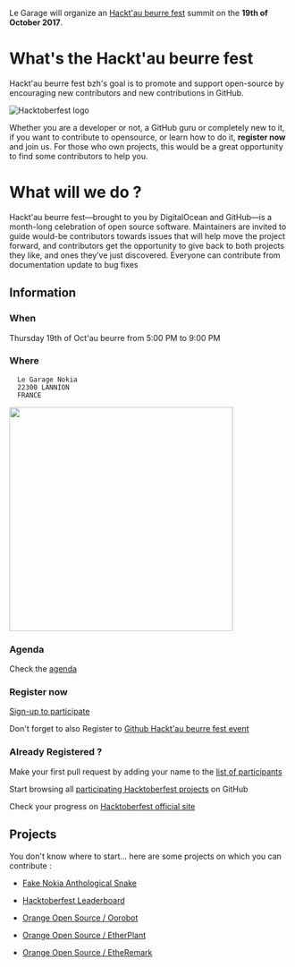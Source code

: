 Le Garage will organize an [Hackt'au beurre fest](https://hacktoberfest.digitalocean.com/) summit on the **19th of October 2017**.

# What's the Hackt'au beurre fest
Hackt'au beurre fest bzh's goal is to promote and support open-source by encouraging new contributors and new contributions in GitHub.

![Hacktoberfest logo](https://hacktoberfest.digitalocean.com/assets/hacktoberfest-2017-social-card-894a0558dba205f7142f3130c06823d72427a9d751d0f8c7db8a0079397178aa.jpg)

Whether you are a developer or not, a GitHub guru or completely new to it, if you want to contribute to opensource, or learn how to do it, **register now** and join us.
For those who own projects, this would be a great opportunity to find some contributors to help you.

# What will we do ?
Hackt'au beurre fest—brought to you by DigitalOcean and GitHub—is a month-long celebration of open source software. Maintainers are invited to guide would-be contributors towards issues that will help move the project forward, and contributors get the opportunity to give back to both projects they like, and ones they’ve just discovered. Everyone can contribute from documentation update to bug fixes

## Information
### When
  Thursday 19th of Oct'au beurre from 5:00 PM to 9:00 PM
### Where
```  
  Le Garage Nokia
  22300 LANNION
  FRANCE
```
[<img width="400px" src="ourtigarage.png">](https://www.google.fr/maps/place/Le+Garage+Nokia/@48.7583509,-3.4626582,17.08z/data=!4m5!3m4!1s0x0:0x4d7fd7d8295d212b!8m2!3d48.759098!4d-3.4606525?hl=fr)

### Agenda
Check the [agenda](./agenda)

### Register now
[Sign-up to participate](https://www.eventbrite.fr/e/billets-hacktoberfest-2017-meetup-le-garage-nokia-38458269720?utm_campaign=new_event_email&utm_medium=email&utm_source=eb_email&utm_term=viewmyevent_button)

Don't forget to also Register to [Github Hackt'au beurre fest event](https://hacktoberfest.digitalocean.com/sign_up/register)

### Already Registered ?
Make your first pull request by adding your name to the [list of participants](./participants)

Start browsing all [participating Hacktoberfest projects](https://github.com/search?q=label:hacktoberfest+state:open+type:issue) on GitHub

Check your progress on [Hacktoberfest official site](https://hacktoberfest.digitalocean.com/stats/)

## Projects

You don't know where to start... here are some projects on which you can contribute :

* [Fake Nokia Anthological Snake](https://github.com/ourtigarage/web-snake)
* [Hacktoberfest Leaderboard](https://github.com/ourtigarage/hacktoberfest-leaderboard)

* [Orange Open Source / Oorobot](https://github.com/Orange-OpenSource/oorobot)
* [Orange Open Source / EtherPlant](https://github.com/Orange-OpenSource/EtherPlant)
* [Orange Open Source / EtheRemark](https://github.com/Orange-OpenSource/EtheRemark)
